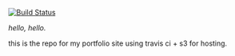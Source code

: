 [![Build Status](https://travis-ci.org/ashbadger/ashbadger.xyz.svg?branch=master)](https://travis-ci.org/ashbadger/ashbadger.xyz)

_hello, hello._

this is the repo for my portfolio site using travis ci + s3 for hosting.
